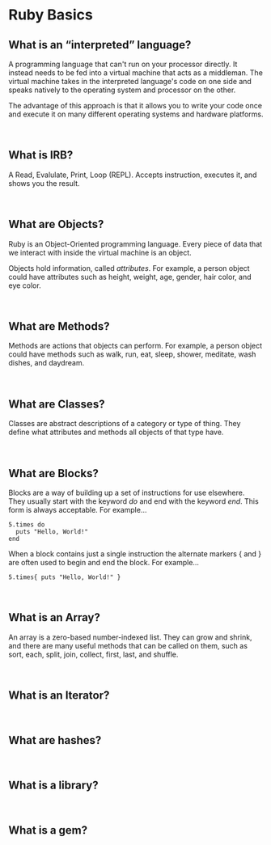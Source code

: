 # Ruby Basics

## What is an “interpreted” language?

A programming language that can't run on your processor directly. It instead needs to be fed into a virtual machine that acts as a middleman. The virtual machine takes in the interpreted language's code on one side and speaks natively to the operating system and processor on the other.

The advantage of this approach is that it allows you to write your code once and execute it on many different operating systems and hardware platforms.

<br>

## What is IRB?

A Read, Evalulate, Print, Loop (REPL). Accepts instruction, executes it, and shows you the result.

<br>

## What are Objects?

Ruby is an Object-Oriented programming language. Every piece of data that we interact with inside the virtual machine is an object.

Objects hold information, called _attributes_. For example, a person object could have attributes such as height, weight, age, gender, hair color, and eye color.

<br>

## What are Methods?

Methods are actions that objects can perform. For example, a person object could have methods such as walk, run, eat, sleep, shower, meditate, wash dishes, and daydream.

<br>

## What are Classes?

Classes are abstract descriptions of a category or type of thing. They define what attributes and methods all objects of that type have.

<br>

## What are Blocks?

Blocks are a way of building up a set of instructions for use elsewhere. They usually start with the keyword _do_ and end with the keyword _end_. This form is always acceptable. For example...

```
5.times do
  puts "Hello, World!"
end
```

When a block contains just a single instruction the alternate markers { and } are often used to begin and end the block. For example...

```
5.times{ puts "Hello, World!" }
```

<br>

## What is an Array?

An array is a zero-based number-indexed list. They can grow and shrink, and there are many useful methods that can be called on them, such as sort, each, split, join, collect, first, last, and shuffle.

<br>

## What is an Iterator?



<br>

## What are hashes?

<br>

## What is a library?

<br>

## What is a gem?

<br>
